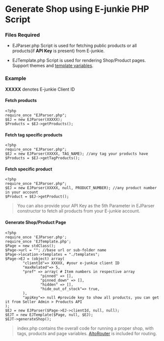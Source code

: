 # Generate Shop using E-junkie PHP Script

### Files Required
- EJParser.php
Script is used for fetching public products or all products(if **API Key** is present) from E-junkie.

- EJTemplate.php
 Script is used for rendering Shop/Product pages. Support themes and [template variables](https://www.e-junkie.com/wiki/e-junkie-template-engine).

### Example

**XXXXX** denotes E-junkie Client ID

#### Fetch products 
	<?php
	require_once "EJParser.php";
	$EJ = new EJParser(XXXXX); 
	$Products = $EJ->getProducts();

#### Fetch tag specific products
	<?php
	require_once "EJParser.php";
	$EJ = new EJParser(XXXXX, TAG_NAME); //any tag your products have
	$Products = $EJ->getTagProducts();

#### Fetch specific product
	<?php
	require_once "EJParser.php";
	$EJ = new EJParser(XXXXX, null, PRODUCT_NUMBER); //any product number in your account
	$Product = $EJ->getProduct();

>You can also provide your API Key as the 5th Parameter in EJParser constructor to fetch all products from your E-junkie account.


#### Generate Shop/Product Page
	<?php
	require_once 'EJParser.php';
	require_once 'EJTemplate.php';
	$Page = new stdClass();
	$Page->url = ""; //base url or sub-folder name
	$Page->location->templates = "./templates";
	$Page->EJ = (object) array(
        	"clientId"=> XXXXX, #your e-junkie client ID
        	"maxRelated"=> 5,
        	"pref" => array( # Item numbers in respective array 
                	"pinned" => [],
                	"pinned_down" => [],
                	"hidden" => [],
                	"hide_out_of_stock"=> true,
        	),
        	"apiKey"=> null #provide key to show all products, you can get it from Seller Admin > Products API
	);
	$EJ = new EJParser($Page->EJ->clientId, null, null);
	$EJT = new EJTemplate($Page, null, $EJ);
	$EJT->generateShop();

> index.php contains the overall code for running a proper shop, with tags, products and page variables. [AltoRouter](http://altorouter.com/) is included for routing.


